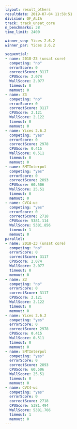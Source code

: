 ```yaml
---
layout: result_others
resultdate: 2019-07-04 11:58:51
division: QF_ALIA
track: track_unsat_core
n_benchmarks: 38
time_limit: 2400

winner_seq: Yices 2.6.2
winner_par: Yices 2.6.2

sequential:
- name: 2018-Z3 (unsat core)
  competing: "no"
  errorScore: 0
  correctScore: 3117
  CPUScore: 2.074
  WallScore: 2.077
  timeout: 0
  memout: 0
- name: Z3
  competing: "no"
  errorScore: 0
  correctScore: 3117
  CPUScore: 2.121
  WallScore: 2.122
  timeout: 0
  memout: 0
- name: Yices 2.6.2
  competing: "yes"
  errorScore: 0
  correctScore: 2978
  CPUScore: 0.415
  WallScore: 0.511
  timeout: 0
  memout: 0
- name: SMTInterpol
  competing: "yes"
  errorScore: 0
  correctScore: 2893
  CPUScore: 60.506
  WallScore: 25.51
  timeout: 0
  memout: 0
- name: CVC4-uc
  competing: "yes"
  errorScore: 0
  correctScore: 2718
  CPUScore: 5381.114
  WallScore: 5381.856
  timeout: 1
  memout: 0
parallel:
- name: 2018-Z3 (unsat core)
  competing: "no"
  errorScore: 0
  correctScore: 3117
  CPUScore: 2.074
  WallScore: 2.077
  timeout: 0
  memout: 0
- name: Z3
  competing: "no"
  errorScore: 0
  correctScore: 3117
  CPUScore: 2.121
  WallScore: 2.122
  timeout: 0
  memout: 0
- name: Yices 2.6.2
  competing: "yes"
  errorScore: 0
  correctScore: 2978
  CPUScore: 0.415
  WallScore: 0.511
  timeout: 0
  memout: 0
- name: SMTInterpol
  competing: "yes"
  errorScore: 0
  correctScore: 2893
  CPUScore: 60.506
  WallScore: 25.51
  timeout: 0
  memout: 0
- name: CVC4-uc
  competing: "yes"
  errorScore: 0
  correctScore: 2718
  CPUScore: 5381.494
  WallScore: 5381.766
  timeout: 1
  memout: 0
---
```

